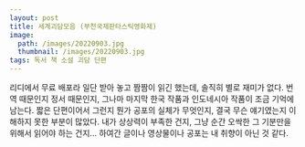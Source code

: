 ```yaml
---
layout: post
title: 세계괴담모음 (부천국제판타스틱영화제)
image:
  path: /images/20220903.jpg
  thumbnail: /images/20220903.jpg
tags: 독서 책 소설 괴담 단편
---
```

리디에서 무료 배포라 일단 받아 놓고 짬짬이 읽긴 했는데, 솔직히 별로 재미가 없다. 번역 때문인지 정서 때문인지, 그나마 마지막 한국 작품과 인도네시아 작품이 조금 기억에 남는다. 짧은 단편이어서 그런지 뭔가 공포의 실체가 무엇인지, 결국 무슨 얘기였는지 이해하지 못한 부분이 많았다. 내가 상상력이 부족한 건지, 그냥 순간 오싹한 그 기분만을 위해서 읽어야 하는 건지... 하여간 글이나 영상물이나 공포는 내 취향이 아닌 것 같다.